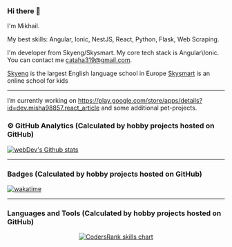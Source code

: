 ### Hi there 👋

I'm Mikhail.

My best skills: Angular, Ionic, NestJS, React, Python, Flask, Web Scraping.

I'm developer from Skyeng/Skysmart. My core tech stack is Angular\Ionic. You can contact me cataha319@gmail.com.

[Skyeng](https://skyeng.ru/) is the largest English language school in Europe
[Skysmart](https://skysmart.ru/) is an online school for kids

---

I’m currently working on https://play.google.com/store/apps/details?id=dev.misha98857.react_article and some additional pet-projects.

### ⚙️ GitHub Analytics (Calculated by hobby projects hosted on GitHub)

<a href="https://github-readme-streak-stats.herokuapp.com/?user=misha98857&theme=algolia" target="_blank">
  <img src="https://github-readme-streak-stats.herokuapp.com/?user=misha98857&theme=algolia" alt="webDev's Github stats" />
</a>

---

### Badges (Calculated by hobby projects hosted on GitHub)
[![wakatime](https://wakatime.com/badge/user/58503278-16ef-4295-9679-964af61cc854.svg)](https://wakatime.com/@58503278-16ef-4295-9679-964af61cc854)
<!--
<a href="https://cr-ss-service.azurewebsites.net/api/ScreenShot?widget=summary&username=misha98857" target="_blank">
  <img src="https://cr-ss-service.azurewebsites.net/api/ScreenShot?widget=summary&username=misha98857"/>
</a>
-->

---

### Languages and Tools (Calculated by hobby projects hosted on GitHub)
<p align="center">
  <a href="https://profile.codersrank.io/user/misha98857" target="_blank">
    <img src="https://cr-skills-chart-widget.azurewebsites.net/api/api?username=misha98857&width=820&branding=true&sort-by-score=true" alt="CodersRank skills chart"/>
  </a>
</p>
